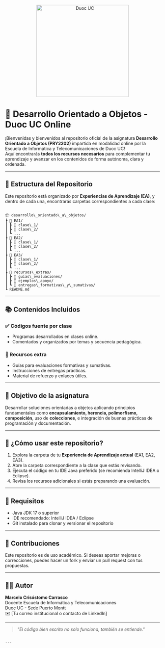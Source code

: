 <p align="center">
  <img src="https://www.google.com/url?sa=i&url=https%3A%2F%2Fwww.duoc.cl%2Fsummit-ciberseguridad-2022%2F&psig=AOvVaw0deJcNEYqqlTFvk6nkOIg_&ust=1747930696354000&source=images&cd=vfe&opi=89978449&ved=0CBQQjRxqFwoTCLi01rP7tI0DFQAAAAAdAAAAABAE" alt="Duoc UC" width="300"/>
</p>

# 🧠 Desarrollo Orientado a Objetos - Duoc UC Online

¡Bienvenidas y bienvenidos al repositorio oficial de la asignatura **Desarrollo Orientado a Objetos (PRY2202)** impartida en modalidad online por la Escuela de Informática y Telecomunicaciones de Duoc UC!  
Aquí encontrarás **todos los recursos necesarios** para complementar tu aprendizaje y avanzar en los contenidos de forma autónoma, clara y ordenada.

---

## 📁 Estructura del Repositorio

Este repositorio está organizado por **Experiencias de Aprendizaje (EA)**, y dentro de cada una, encontrarás carpetas correspondientes a cada clase:

```

📦 desarrollo\_orientado\_a\_objetos/
┣ 📂 EA1/
┃ ┣ 📂 clase\_1/
┃ ┣ 📂 clase\_2/
┃ ┗ ...
┣ 📂 EA2/
┃ ┣ 📂 clase\_1/
┃ ┣ 📂 clase\_2/
┃ ┗ ...
┣ 📂 EA3/
┃ ┣ 📂 clase\_1/
┃ ┣ 📂 clase\_2/
┃ ┗ ...
┣ 📂 recursos\_extras/
┃ ┣ 📜 guías\_evaluaciones/
┃ ┣ 📜 ejemplos\_apoyo/
┃ ┗ 📜 entregas\_formativas\_y\_sumativas/
┗ README.md

```

---

## 📚 Contenidos Incluidos

### ✅ Códigos fuente por clase
- Programas desarrollados en clases online.
- Comentados y organizados por temas y secuencia pedagógica.

### 📝 Recursos extra
- Guías para evaluaciones formativas y sumativas.
- Instrucciones de entregas prácticas.
- Material de refuerzo y enlaces útiles.

---

## 🎯 Objetivo de la asignatura

Desarrollar soluciones orientadas a objetos aplicando principios fundamentales como **encapsulamiento, herencia, polimorfismo, composición**, uso de **colecciones**, e integración de buenas prácticas de programación y documentación.

---

## 🚀 ¿Cómo usar este repositorio?

1. Explora la carpeta de tu **Experiencia de Aprendizaje actual** (EA1, EA2, EA3).
2. Abre la carpeta correspondiente a la clase que estás revisando.
3. Ejecuta el código en tu IDE Java preferido (se recomienda IntelliJ IDEA o Eclipse).
4. Revisa los recursos adicionales si estás preparando una evaluación.

---

## 🧩 Requisitos

- Java JDK 17 o superior
- IDE recomendado: IntelliJ IDEA / Eclipse
- Git instalado para clonar y versionar el repositorio

---

## 🤝 Contribuciones

Este repositorio es de uso académico. Si deseas aportar mejoras o correcciones, puedes hacer un fork y enviar un pull request con tus propuestas.

---

## 👨‍🏫 Autor

**Marcelo Crisóstomo Carrasco**  
Docente Escuela de Informática y Telecomunicaciones  
Duoc UC - Sede Puerto Montt  
✉️ [Tu correo institucional o contacto de LinkedIn]

---

> _"El código bien escrito no solo funciona, también se entiende."_
```

---

